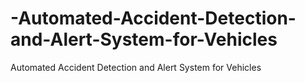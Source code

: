 # -Automated-Accident-Detection-and-Alert-System-for-Vehicles
 Automated Accident Detection and Alert System for Vehicles
